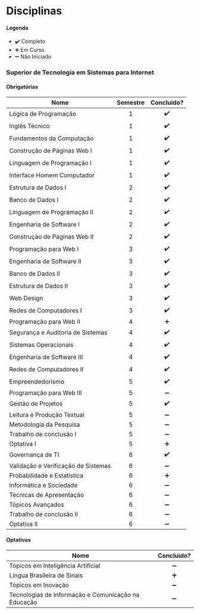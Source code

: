 
# Disciplinas

#### Legenda
* :heavy_check_mark:  Completo
* :heavy_plus_sign:   Em Curso
* :heavy_minus_sign:  Não Iniciado

### Superior de Tecnologia em Sistemas para Internet 

#### Obrigatórias

| Nome                                                                        | Semestre | Concluido?  |
| --------------------------------------------------------------------------- |:-:| :----------------: |
| Lógica de Programação                                                       | 1 | :heavy_check_mark: |
| Inglês Técnico                                                              | 1 | :heavy_check_mark: |
| Fundamentos da Computação                                                   | 1 | :heavy_check_mark: |
| Construção de Páginas Web I                                                 | 1 | :heavy_check_mark: |
| Linguagem de Programação I                                                  | 1 | :heavy_check_mark: |
| Interface Homem Computador                                                  | 1 | :heavy_check_mark: |
| Estrutura de Dados I                                                        | 2 | :heavy_check_mark: |
| Banco de Dados I                                                            | 2 | :heavy_check_mark: |
| Linguagem de Programação II                                                 | 2 | :heavy_check_mark: |
| Engenharia de Software I                                                    | 2 | :heavy_check_mark: |
| Construção de Páginas Web II                                                | 2 | :heavy_check_mark: |
| Programação para Web I                                                      | 3 | :heavy_check_mark: |
| Engenharia de Software II                                                   | 3 | :heavy_check_mark: |
| Banco de Dados II                                                           | 3 | :heavy_check_mark: |
| Estrutura de Dados II                                                       | 3 | :heavy_check_mark: |
| Web Design                                                                  | 3 | :heavy_check_mark: |
| Redes de Computadores I                                                     | 3 | :heavy_check_mark: |
| Programação para Web II                                                     | 4 | :heavy_plus_sign:  |
| Segurança e Auditoria de Sistemas                                           | 4 | :heavy_check_mark: |
| Sistemas Operacionais                                                       | 4 | :heavy_check_mark: |
| Engenharia de Software III                                                  | 4 | :heavy_check_mark: |
| Redes de Computadores II                                                    | 4 | :heavy_check_mark: |
| Empreendedorismo                                                            | 5 | :heavy_check_mark: |
| Programação para Web III                                                    | 5 | :heavy_minus_sign: |
| Gestão de Projetos                                                          | 5 | :heavy_check_mark: |
| Leitura e Produção Textual                                                  | 5 | :heavy_minus_sign: |
| Metodologia da Pesquisa                                                     | 5 | :heavy_minus_sign: |
| Trabalho de conclusão I                                                     | 5 | :heavy_minus_sign: |
| Optativa I                                                                  | 5 | :heavy_plus_sign:  |
| Governança de TI                                                            | 6 | :heavy_check_mark: |
| Validação e Verificação de Sistemas                                         | 6 | :heavy_minus_sign: |
| Probabilidade e Estatística                                                 | 6 | :heavy_plus_sign:  |
| Informática e Sociedade                                                     | 6 | :heavy_minus_sign: |
| Técnicas de Apresentação                                                    | 6 | :heavy_minus_sign: |
| Tópicos Avançados                                                           | 6 | :heavy_minus_sign: |
| Trabalho de conclusão II                                                    | 6 | :heavy_minus_sign: |
| Optativa II                                                                 | 6 | :heavy_minus_sign: |

#### Optativas

| Nome                                                                        |     Concluido?     |
| --------------------------------------------------------------------------- | :----------------: |
| Tópicos em Inteligência Artificial                                          | :heavy_minus_sign: |
| Língua Brasileira de Sinais                                                 | :heavy_plus_sign:  |
| Tópicos em Inovação                                                         | :heavy_minus_sign: |
| Tecnologias de Informação e Comunicação na Educação                         | :heavy_minus_sign: |
